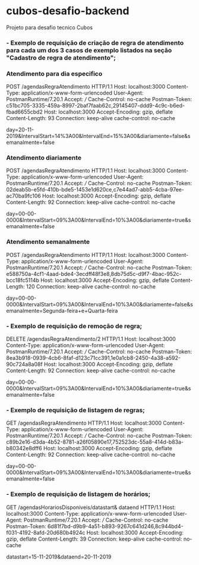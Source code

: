 # cubos-desafio-backend
Projeto para desafio tecnico Cubos


### - Exemplo de requisição de criação de regra de atendimento para cada um dos 3 casos de exemplo listados na seção "Cadastro de regra de atendimento";
  
### Atendimento para dia especifico

POST /agendasRegraAtendimento HTTP/1.1
Host: localhost:3000
Content-Type: application/x-www-form-urlencoded
User-Agent: PostmanRuntime/7.20.1
Accept: */*
Cache-Control: no-cache
Postman-Token: c51bc705-3335-459a-8997-2baf7faab62c,29145407-ddd9-4c9c-b6ed-fbad6655cbd2
Host: localhost:3000
Accept-Encoding: gzip, deflate
Content-Length: 93
Connection: keep-alive
cache-control: no-cache

day=20-11-2019&IntervalStart=14%3A00&IntervalEnd=15%3A00&diariamente=false&semanalmente=false


### Atendimento diariamente

POST /agendasRegraAtendimento HTTP/1.1
Host: localhost:3000
Content-Type: application/x-www-form-urlencoded
User-Agent: PostmanRuntime/7.20.1
Accept: */*
Cache-Control: no-cache
Postman-Token: 02deab5b-e5fd-410b-bde5-1453e1d620ce,c7e44ad7-abb5-4cba-97ee-ac70ba9fc106
Host: localhost:3000
Accept-Encoding: gzip, deflate
Content-Length: 92
Connection: keep-alive
cache-control: no-cache

day=00-00-0000&IntervalStart=09%3A00&IntervalEnd=10%3A00&diariamente=true&semanalmente=false



### Atendimento semanalmente 

POST /agendasRegraAtendimento HTTP/1.1
Host: localhost:3000
Content-Type: application/x-www-form-urlencoded
User-Agent: PostmanRuntime/7.20.1
Accept: */*
Cache-Control: no-cache
Postman-Token: e588750a-4cf1-4aad-bde4-3ecdff48f3e8,8db75d5c-d9f7-4bac-952c-bcc18fc5114b
Host: localhost:3000
Accept-Encoding: gzip, deflate
Content-Length: 120
Connection: keep-alive
cache-control: no-cache

day=00-00-0000&IntervalStart=09%3A00&IntervalEnd=10%3A00&diariamente=false&semanalmente=Segunda-feira+e+Quarta-feira


### - Exemplo de requisição de remoção de regra;


DELETE /agendasRegraAtendimento/2 HTTP/1.1
Host: localhost:3000
Content-Type: application/x-www-form-urlencoded
User-Agent: PostmanRuntime/7.20.1
Accept: */*
Cache-Control: no-cache
Postman-Token: 8ea3b918-0939-4cb6-8faf-d123c71cc391,1e0a1cb8-2450-4a38-a592-90c724a8a08f
Host: localhost:3000
Accept-Encoding: gzip, deflate
Content-Length: 92
Connection: keep-alive
cache-control: no-cache

day=00-00-0000&IntervalStart=09%3A00&IntervalEnd=10%3A00&diariamente=true&semanalmente=false


### - Exemplo de requisição de listagem de regras;

GET /agendasRegraAtendimento HTTP/1.1
Host: localhost:3000
Content-Type: application/x-www-form-urlencoded
User-Agent: PostmanRuntime/7.20.1
Accept: */*
Cache-Control: no-cache
Postman-Token: c89b2e16-d3da-4b52-8781-a26f05890e17,752523dc-55a8-414d-b83a-b80342e8dff6
Host: localhost:3000
Accept-Encoding: gzip, deflate
Content-Length: 92
Connection: keep-alive
cache-control: no-cache

day=00-00-0000&IntervalStart=09%3A00&IntervalEnd=10%3A00&diariamente=true&semanalmente=false






### - Exemplo de requisição de listagem de horários;


GET /agendasHorariosDisponiveis/datastart&amp; dataend HTTP/1.1
Host: localhost:3000
Content-Type: application/x-www-form-urlencoded
User-Agent: PostmanRuntime/7.20.1
Accept: */*
Cache-Control: no-cache
Postman-Token: 6d81f7bd-d9b9-4a51-b893-9267c641d246,8c944bd4-f031-4192-8afd-20d680b4924c
Host: localhost:3000
Accept-Encoding: gzip, deflate
Content-Length: 39
Connection: keep-alive
cache-control: no-cache

datastart=15-11-2019&dataend=20-11-2019


